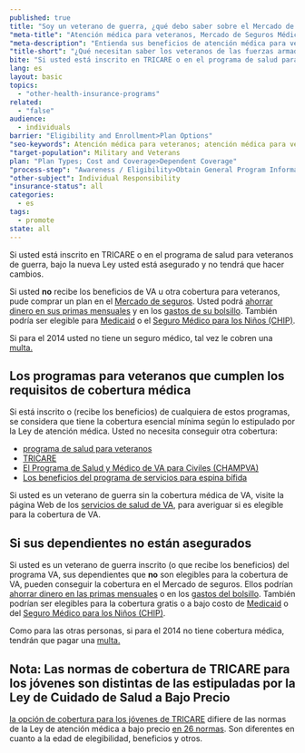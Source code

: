 ```yaml
---
published: true
title: "Soy un veterano de guerra, ¿qué debo saber sobre el Mercado de seguros?"
"meta-title": "Atención médica para veteranos, Mercado de Seguros Médicos | CuidadoDeSalud.gov"
"meta-description": "Entienda sus beneficios de atención médica para veteranos en Healthcare.gov. ¿No tiene beneficios de veteranos? Es posible que sea elegible para cobertura médica a través del Mercado de Seguros Médicos"
"title-short": "¿Qué necesitan saber los veteranos de las fuerzas armadas?"
bite: "Si usted está inscrito en TRICARE o en el programa de salud para veteranos de guerra, bajo la nueva Ley usted está asegurado y no tendrá que hacer cambios.  "
lang: es
layout: basic
topics: 
  - "other-health-insurance-programs"
related: 
  - "false"
audience: 
  - individuals
barrier: "Eligibility and Enrollment>Plan Options"
"seo-keywords": Atención médica para veteranos; atención médica para veteranos de las fuerzas armadas; mercado de seguros médicos
"target-population": Military and Veterans
plan: "Plan Types; Cost and Coverage>Dependent Coverage"
"process-step": "Awareness / Eligibility>Obtain General Program Information"
"other-subject": Individual Responsibility
"insurance-status": all
categories: 
  - es
tags: 
  - promote
state: all
---
```


Si usted está inscrito en TRICARE o en el programa de salud para veteranos de guerra, bajo la nueva Ley usted está asegurado y no tendrá que hacer cambios.  

Si usted **no** recibe los beneficios de VA u otra cobertura para veteranos, pude comprar un plan en el [Mercado de seguros](/es/what-is-the-health-insurance-marketplace). Usted podrá [ahorrar dinero en sus primas mensuales](/es/will-i-qualify-to-save-on-monthly-premiums) y en los [gastos de su bolsillo](/es/will-i-qualify-to-save-on-out-of-pocket-costs). También podría ser elegible para [Medicaid](/es/do-i-qualify-for-medicaid) o el [Seguro Médico para los Niños (CHIP)](/es/are-my-children-eligible-for-chip).

Si para el 2014 usted no tiene un seguro médico, tal vez le cobren una [multa.](/es/what-if-someone-doesnt-have-health-coverage-in-2014)

## Los programas para veteranos que cumplen los requisitos de cobertura médica 
Si está inscrito o (recibe los beneficios) de cualquiera de estos programas, se considera que tiene la cobertura esencial mínima según lo estipulado por la Ley de atención médica. Usted no necesita conseguir otra cobertura:  

* [programa de salud para veteranos]( http://www.va.gov/healthbenefits/) 
* [TRICARE](http://www.tricare.mil/)
* [El Programa de Salud y Médico de VA para Civiles (CHAMPVA)]( http://www.va.gov/hac/forbeneficiaries/champva/champva.asp) 
* [Los beneficios del programa de servicios para espina bífida]( http://www.va.gov/hac/forbeneficiaries/spina/spina.asp) 

Si usted es un veterano de guerra sin la cobertura médica de VA, visite la página Web de los [servicios de salud de VA]( http://www.va.gov/health/default.asp), para averiguar si es elegible para la cobertura de VA. 

## Si sus dependientes no están asegurados 
Si usted es un veterano de guerra inscrito (o que recibe los beneficios) del programa VA, sus dependientes que **no** son elegibles para la cobertura de VA, pueden conseguir la cobertura en el Mercado de seguros. Ellos podrían [ahorrar dinero en las primas mensuales](/es/will-i-qualify-to-save-on-monthly-premiums) o en los [gastos del bolsillo](/es/will-i-qualify-to-save-on-out-of-pocket-costs). También podrían ser elegibles para la cobertura gratis o a bajo costo de [Medicaid](/es/do-i-qualify-for-medicaid) o del [Seguro Médico para los Niños (CHIP)](/es/are-my-children-eligible-for-chip).  

Como para las otras personas, si para el 2014 no tiene cobertura médica, tendrán que pagar una [multa.](/es/what-if-someone-doesnt-have-health-coverage-in-2014) 

## Nota: Las normas de cobertura de TRICARE para los jóvenes son distintas de las estipuladas por la Ley de Cuidado de Salud a Bajo Precio 
[la opción de cobertura para los jóvenes de TRICARE](http://www.tricare.mil/TYA/) difiere de las normas de la Ley de atención médica a bajo precio [en 26 normas](/es/can-i-keep-my-child-on-my-insurance-until-age-26). Son diferentes en cuanto a la edad de elegibilidad, beneficios y otros.
